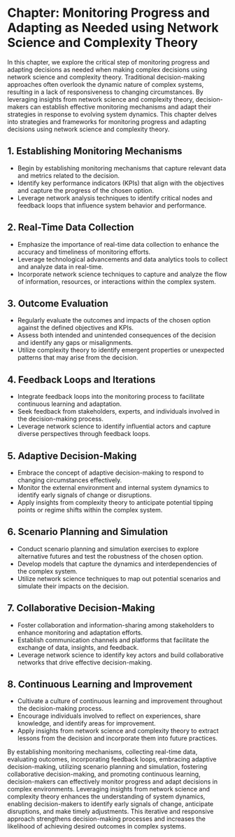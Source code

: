 Chapter: Monitoring Progress and Adapting as Needed using Network Science and Complexity Theory
===============================================================================================

In this chapter, we explore the critical step of monitoring progress and adapting decisions as needed when making complex decisions using network science and complexity theory. Traditional decision-making approaches often overlook the dynamic nature of complex systems, resulting in a lack of responsiveness to changing circumstances. By leveraging insights from network science and complexity theory, decision-makers can establish effective monitoring mechanisms and adapt their strategies in response to evolving system dynamics. This chapter delves into strategies and frameworks for monitoring progress and adapting decisions using network science and complexity theory.

**1. Establishing Monitoring Mechanisms**
-----------------------------------------

* Begin by establishing monitoring mechanisms that capture relevant data and metrics related to the decision.
* Identify key performance indicators (KPIs) that align with the objectives and capture the progress of the chosen option.
* Leverage network analysis techniques to identify critical nodes and feedback loops that influence system behavior and performance.

**2. Real-Time Data Collection**
--------------------------------

* Emphasize the importance of real-time data collection to enhance the accuracy and timeliness of monitoring efforts.
* Leverage technological advancements and data analytics tools to collect and analyze data in real-time.
* Incorporate network science techniques to capture and analyze the flow of information, resources, or interactions within the complex system.

**3. Outcome Evaluation**
-------------------------

* Regularly evaluate the outcomes and impacts of the chosen option against the defined objectives and KPIs.
* Assess both intended and unintended consequences of the decision and identify any gaps or misalignments.
* Utilize complexity theory to identify emergent properties or unexpected patterns that may arise from the decision.

**4. Feedback Loops and Iterations**
------------------------------------

* Integrate feedback loops into the monitoring process to facilitate continuous learning and adaptation.
* Seek feedback from stakeholders, experts, and individuals involved in the decision-making process.
* Leverage network science to identify influential actors and capture diverse perspectives through feedback loops.

**5. Adaptive Decision-Making**
-------------------------------

* Embrace the concept of adaptive decision-making to respond to changing circumstances effectively.
* Monitor the external environment and internal system dynamics to identify early signals of change or disruptions.
* Apply insights from complexity theory to anticipate potential tipping points or regime shifts within the complex system.

**6. Scenario Planning and Simulation**
---------------------------------------

* Conduct scenario planning and simulation exercises to explore alternative futures and test the robustness of the chosen option.
* Develop models that capture the dynamics and interdependencies of the complex system.
* Utilize network science techniques to map out potential scenarios and simulate their impacts on the decision.

**7. Collaborative Decision-Making**
------------------------------------

* Foster collaboration and information-sharing among stakeholders to enhance monitoring and adaptation efforts.
* Establish communication channels and platforms that facilitate the exchange of data, insights, and feedback.
* Leverage network science to identify key actors and build collaborative networks that drive effective decision-making.

**8. Continuous Learning and Improvement**
------------------------------------------

* Cultivate a culture of continuous learning and improvement throughout the decision-making process.
* Encourage individuals involved to reflect on experiences, share knowledge, and identify areas for improvement.
* Apply insights from network science and complexity theory to extract lessons from the decision and incorporate them into future practices.

By establishing monitoring mechanisms, collecting real-time data, evaluating outcomes, incorporating feedback loops, embracing adaptive decision-making, utilizing scenario planning and simulation, fostering collaborative decision-making, and promoting continuous learning, decision-makers can effectively monitor progress and adapt decisions in complex environments. Leveraging insights from network science and complexity theory enhances the understanding of system dynamics, enabling decision-makers to identify early signals of change, anticipate disruptions, and make timely adjustments. This iterative and responsive approach strengthens decision-making processes and increases the likelihood of achieving desired outcomes in complex systems.
